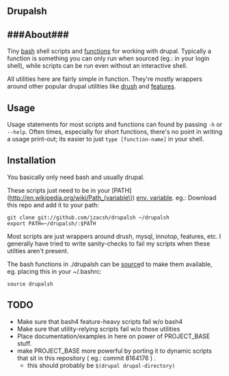## Drupalsh ##

###About###
------------
Tiny [bash](http://www.gnu.org/software/bash/manual/bashref.html) shell scripts and [functions](http://www.gnu.org/software/bash/manual/bashref.html#Shell-Functions) for working with drupal. Typically a function is something you can only run when sourced (eg.: in your login shell), while scripts can be run even without an interactive shell.

All utilities here are fairly simple in function. They're mostly wrappers around other popular
drupal utilities like [drush](http://drupal.org/project/drush) and [features](http://drupal.org/project/features).

Usage
------------
Usage statements for most scripts and functions can found by passing `-h` or
`--help`. Often times, especially for short functions, there's no point in
writing a usage print-out; its easier to just `type [function-name]` in your
shell.

Installation
------------
You basically only need bash and usually drupal.

These scripts just need to be in your [PATH](http://en.wikipedia.org/wiki/Path_(variable\)) [env. variable](http://en.wikipedia.org/wiki/Environment_variable). eg.: Download this repo and add it to your path:

    git clone git://github.com/jzacsh/drupalsh ~/drupalsh
    export PATH=~/drupalsh/:$PATH

Most scripts are just wrappers around drush, mysql, innotop, features, etc. I
generally have tried to write sanity-checks to fail my scripts when these
utilties aren't present.

The bash functions in ./drupalsh can be [source](http://www.gnu.org/software/bash/manual/bashref.html#Bourne-Shell-Builtins)d to make them available, eg. placing this in your ~/.bashrc:

    source drupalsh

TODO
----
- Make sure that bash4 feature-heavy scripts fail w/o bash4
- Make sure that utility-relying scripts fail w/o those utilities
- Place documentation/examples in here on power of PROJECT_BASE stuff.
- make PROJECT_BASE more powerful by porting it to dynamic scripts that sit in
  this repository ( eg.: commit 8164176 ) .
  - this should probably be ```$(drupal drupal-directory)```
